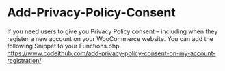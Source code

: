 # Add-Privacy-Policy-Consent
If you need users to give you Privacy Policy consent – including when they register a new account on your WooCommerce website. You can add the following Snippet to your Functions.php.<br>
https://www.codeithub.com/add-privacy-policy-consent-on-my-account-registration/
